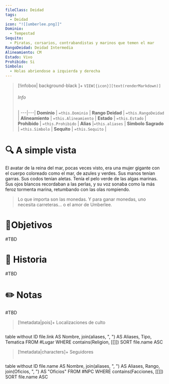 ```yaml
---
fileClass: Deidad
tags:
  - Deidad
icon: "![[umberlee.png]]"
Dominio:
  - Tempestad
Sequito:
  - Piratas, corsarios, contrabandistas y marinos que temen el mar
RangoDeidad: Deidad Intermedia
Alineamiento: CM
Estado: Vivo
Prohibido: Si
Simbolo:
  - Holas abriendose a izquierda y derecha
---
```


> [!infobox| background-black ]+
`VIEW[{icon}][text(renderMarkdown)]`
> ###### Info
>  |
> ---|---|
> **Dominio** | `=this.Dominio` |
> **Rango Deidad** | `=this.RangoDeidad` |
> **Alineamiento** | `=this.Alineamiento` |
> **Estado** | `=this.Estado` |
> **Prohibido** | `=this.Prohibido` |
> **Alias** |`=this.aliases` |
> **Simbolo Sagrado** | `=this.Simbolo` |
> **Sequito** | `=this.Sequito` |
# 🔍 A simple vista

El avatar de la reina del mar, pocas veces visto, era una mujer gigante con el cuerpo coloreado como el mar, de azules y verdes. Sus manos tenían garras. Sus codos tenían aletas. Tenía el pelo verde de las algas marinas. Sus ojos blancos recordaban a las perlas, y su voz sonaba como la más feroz tormenta marina, retumbando con las olas rompiendo.
>Lo que importa son las monedas. Y para ganar monedas, uno necesita carreteras... o el amor de Umberlee.
# 🎯Objetivos

#TBD
# 📜 Historia

#TBD
# ✏️ Notas

#TBD

> [!metadata|pois]+ Localizaciones de culto
> ```dataview
table without ID file.link AS Nombre, join(aliases, ", ") AS Aliases, Tipo, Tematica
FROM #Lugar
WHERE  contains(Religion, [[]])
SORT file.name ASC

> [!metadata|characters]+ Seguidores
> ```dataview
table without ID file.name AS Nombre, join(aliases, ", ") AS Aliases, Rango, join(Oficios, ", ") AS "Oficios"
FROM #NPC
WHERE  contains(Facciones, [[]])
SORT file.name ASC
